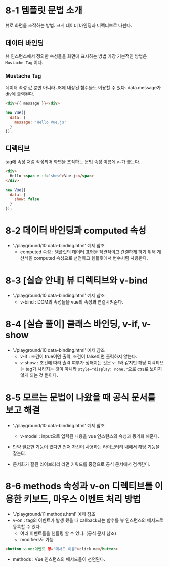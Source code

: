 # 8-1 템플릿 문법 소개
뷰로 화면을 조작하는 방법.
크게 데이터 바인딩과 디렉티브로 나뉜다.

## 데이터 바인딩
뷰 인스턴스에서 정의한 속성들을 화면에 표시하는 방법
가장 기본적인 방법은 `Mustache Tag` 이다.

### Mustache Tag
데이터 속성 값 뿐만 아니라 JS에 내장된 함수들도 이용할 수 있다.
data.message가 div에 출력된다.
```html
<div>{{ message }}</div>
```
```js
new Vue({
  data: {
    message: 'Hello Vue.js'
  }
});
```

## 디렉티브
tag에 속성 처럼 작성되어 화면을 조작하는 문법
속성 이름에 `v-`가 붙는다.
```html
<div>
  Hello <span v-if="show">Vue.js</span>
</div>
```
```js
new Vue({
  data: {
    show: false
  }
});
```

# 8-2 데이터 바인딩과 computed 속성
- './playground/10 data-binding.html' 예제 참조
    - computed 속성 : 템플릿의 데이터 표현을 직관적이고 간결하게 하기 위해 계산식을 computed 속성으로 선언하고 템플릿에서 변수처럼 사용한다.


# 8-3 [실습 안내] 뷰 디렉티브와 v-bind
- './playground/10 data-binding.html' 예제 참조
    - v-bind : DOM의 속성들을 vue의 속성과 연결시켜준다.



# 8-4 [실습 풀이] 클래스 바인딩, v-if, v-show
- './playground/10 data-binding.html' 예제 참조
    - v-if : 조건이 true이면 출력, 조건이 false이면 출력하지 않는다.
    - v-show : 조건에 따라 출력 여부가 정해지는 것은 v-if와 같지만 해당 디렉티브는 tag가 사라지는 것이 아니라 `style="display: none;"`으로 css로 보이지 않게 되는 것 뿐이다.


# 8-5 모르는 문법이 나왔을 때 공식 문서를 보고 해결
- './playground/10 data-binding.html' 예제 참조
    - v-model : input으로 입력된 내용을 vue 인스턴스의 속성과 동기화 해준다.

- 만약 필요한 기능이 있다면 먼저 자신이 사용하는 라이브러리 내에서 해당 기능을 찾는다.
- 문서화가 잘된 라이브러리 라면 키워드를 중점으로 공식 문서에서 검색한다.


# 8-6 methods 속성과 v-on 디렉티브를 이용한 키보드, 마우스 이벤트 처리 방법
- './playground/11 methods.html' 예제 참조
- v-on : tag의 이벤트가 발생 했을 때 callback되는 함수를 뷰 인스턴스의 메서드로 등록할 수 있다.
    - 여러 이벤트들을 핸들링 할 수 있다. (공식 문서 참조)
    - modifiers도 가능
```html
<button v-on:이벤트 명="메서드 이름">click me</button>
```
- methods : Vue 인스턴스의 메서드들이 선언된다.


